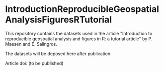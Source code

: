 # IntroductionReproducibleGeospatialAnalysisFiguresRTutorial
This repository contains the datasets used in the article "Introduction to reproducible geospatial analysis and figures in R: a tutorial article" by P. Maesen and E. Salingros.

The datasets will be deposed here after publication.

Article doi: (to be published)
